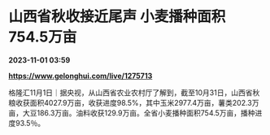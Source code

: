 # 山西省秋收接近尾声 小麦播种面积754.5万亩

**2023-11-01 03:59**

**https://www.gelonghui.com/live/1275713**

格隆汇11月1日｜据央视，从山西省农业农村厅了解到，截至10月31日，山西省秋粮收获面积4027.9万亩，收获进度98.5%，其中玉米2977.4万亩，薯类202.3万亩，大豆186.3万亩。油料收获129.9万亩。全省小麦播种面积754.5万亩，播种进度93.5％。